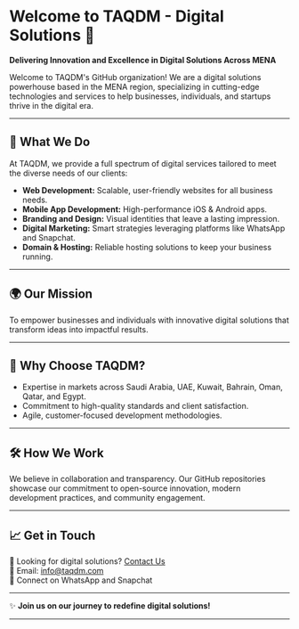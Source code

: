# Welcome to TAQDM - Digital Solutions 🌟  
**Delivering Innovation and Excellence in Digital Solutions Across MENA**  

Welcome to TAQDM's GitHub organization! We are a digital solutions powerhouse based in the MENA region, specializing in cutting-edge technologies and services to help businesses, individuals, and startups thrive in the digital era.  

---

## 🚀 **What We Do**  
At TAQDM, we provide a full spectrum of digital services tailored to meet the diverse needs of our clients:  
- **Web Development:** Scalable, user-friendly websites for all business needs.  
- **Mobile App Development:** High-performance iOS & Android apps.  
- **Branding and Design:** Visual identities that leave a lasting impression.  
- **Digital Marketing:** Smart strategies leveraging platforms like WhatsApp and Snapchat.  
- **Domain & Hosting:** Reliable hosting solutions to keep your business running.  

---

## 🌍 **Our Mission**  
To empower businesses and individuals with innovative digital solutions that transform ideas into impactful results.  

---

## 🌟 **Why Choose TAQDM?**  
- Expertise in markets across Saudi Arabia, UAE, Kuwait, Bahrain, Oman, Qatar, and Egypt.  
- Commitment to high-quality standards and client satisfaction.  
- Agile, customer-focused development methodologies.  

---

## 🛠 **How We Work**  
We believe in collaboration and transparency. Our GitHub repositories showcase our commitment to open-source innovation, modern development practices, and community engagement.  

---

## 📈 **Get in Touch**  
💼 Looking for digital solutions? [Contact Us](https://www.taqdm.com)  
💌 Email: info@taqdm.com  
📱 Connect on WhatsApp and Snapchat  

---

✨ **Join us on our journey to redefine digital solutions!**  

---

